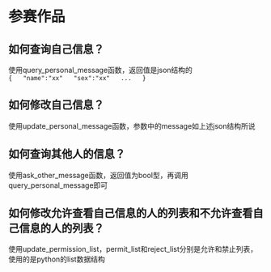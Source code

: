 # 参赛作品
## 如何查询自己信息？
使用query_personal_message函数，返回值是json结构的  
`{  
   "name":"xx"  
   "sex":"xx"  
   ...  
 }`  
 ## 如何修改自己信息？
 使用update_personal_message函数，参数中的message如上述json结构所说
 ## 如何查询其他人的信息？
 使用ask_other_message函数，返回值为bool型，再调用query_personal_message即可
 ## 如何修改允许查看自己信息的人的列表和不允许查看自己信息的人的列表？
 使用update_permission_list，permit_list和reject_list分别是允许和禁止列表，使用的是python的list数据结构
